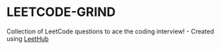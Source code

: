 # LEETCODE-GRIND
Collection of LeetCode questions to ace the coding interview! - Created using [LeetHub](https://github.com/QasimWani/LeetHub)
